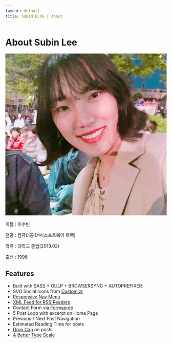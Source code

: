 ```yaml
---
layout: default
title: SUBIN BLOG | About
---
```


<div class="post">
	<h1 class="pageTitle">About Subin Lee</h1>
	<article>
	<div class="profile_img">
		<img src="/assets/img/profile.jpg">
	</div>
	<div class="profile_script">
		<p>이름 : 이수빈</p>
		<p>전공 : 컴퓨터공학부(소프트웨어 트랙)</p>
		<p>학력 : 대학교 졸업(2019.02)</p>
		<p>출생 : 1996</p>
	</div>
	</article>
	<h2>Features</h2>
	<ul>
		<li>Built with SASS + GULP + BROWSERSYNC + AUTOPREFIXER</li>
  		<li>SVG Social Icons from <a href="http://customizr.net/icons/">Customizr</a></li>
  		<li><a href="http://responsive-nav.com/">Responsive Nav Menu</a></li>
  		<li><a href="https://github.com/snaptortoise/jekyll-rss-feeds">XML Feed for RSS Readers</a></li>
  		<li>Contact Form via <a href="http://formspree.io/">Formspree</a></li>
      <li>5 Post Loop with excerpt on Home Page</li>
  		<li>Previous / Next Post Navigation</li>
      <li>Estimated Reading Time for posts</li>
  		<li><a href="https://github.com/adobe-webplatform/dropcap.js">Drop Cap</a> on posts</li>
  		<li><a href="http://typecast.com/blog/a-more-modern-scale-for-web-typography">A Better Type Scale</a></li>
  	</ul>
</div>
